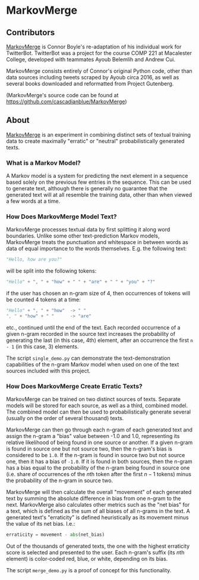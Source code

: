 MarkovMerge
=============

Contributors
------------

[MarkovMerge](https://github.com/cascadianblue/MarkovMerge) is Connor Boyle's
re-adaptation of his individual work for TwitterBot. TwitterBot was a project
for the course COMP 221 at Macalester College, developed with teammates Ayoub
Belemlih and Andrew Cui.

MarkovMerge consists entirely of Connor's original Python code, other than data
sources including tweets scraped by Ayoub circa 2016, as well as several books
downloaded and reformatted from Project Gutenberg.

(MarkovMerge's source code can be found at
https://github.com/cascadianblue/MarkovMerge)

About
-----

[MarkovMerge](https://github.com/cascadianblue/MarkovMerge) is an experiment in
combining distinct sets of textual training data to create maximally "erratic"
or "neutral" probabilistically generated texts.

### What is a Markov Model?

A Markov model is a system for predicting the next element in a sequence based
solely on the previous few entries in the sequence. This can be used to
generate text, although there is generally no guarantee that the generated text
will at all resemble the training data, other than when viewed a few words at a
time.

### How Does MarkovMerge Model Text?

MarkovMerge processes textual data by first splitting it along word boundaries.
Unlike some other text-prediction Markov models, MarkovMerge treats the
punctuation and whitespace in between words as data of equal importance to the
words themselves. E.g. the following text:

```python
"Hello, how are you?"
```

will be split into the following tokens:

```python
"Hello" + ", " + "how" + " " + "are" + " " + "you" + "?"
```

if the user has chosen an n-gram size of 4, then occurrences of tokens will be
counted 4 tokens at a time:

```python
"Hello" + ", " + "how"  -> " "
", " + "how" + " "      -> "are"
```

etc., continued until the end of the text. Each recorded occurrence of a given
n-gram recorded in the source text increases the probability of generating the
last (in this case, 4th) element, after an occurrence the first `n - 1` (in
this case, 3) elements.

The script `single_demo.py` can demonstrate the text-demonstration capabilities
of the n-gram Markov model when used on one of the text sources included with
this project.


### How Does MarkovMerge Create Erratic Texts?

MarkovMerge can be trained on two distinct sources of texts. Separate models
will be stored for each source, as well as a third, combined model. The
combined model can then be used to probabilistically generate several (usually
on the order of several thousand) texts.

MarkovMerge can then go through each n-gram of each generated text and assign
the n-gram a "bias" value between -1.0 and 1.0, representing its relative
likelihood of being found in one source or another.  If a given n-gram is found
in source one but not source two, then the n-gram's bias is considered to be
`1.0`. If the n-gram is found in source two but not source one, then it has a
bias of `-1.0`.  If it is found in both sources, then the n-gram has a bias
equal to the probability of the n-gram being found in source one (i.e. share of
occurrences of the $n$th token after the first $n-1$ tokens) minus the
probability of the n-gram in source two.

MarkovMerge will then calculate the overall "movement" of each generated text
by summing the absolute difference in bias from one n-gram to the next.
MarkovMerge also calculates other metrics such as the "net bias" for a text,
which is defined as the sum of all biases of all n-grams in the text. A
generated text's "erraticity" is defined heuristically as its movement minus
the value of its net bias. I.e.:

```python
erraticity = movement - abs(net_bias)
```

Out of the thousands of generated texts, the one with the highest erraticity
score is selected and presented to the user. Each n-gram's suffix (its $n$th
element) is color-coded red, blue, or white, depending on its bias.


The script `merge_demo.py` is a proof of concept for this functionality.
